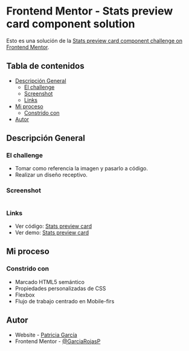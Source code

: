 # Frontend Mentor - Stats preview card component solution

Esto es una solución de la [Stats preview card component challenge on Frontend Mentor](https://www.frontendmentor.io/challenges/stats-preview-card-component-8JqbgoU62).

## Tabla de contenidos

- [Descripción General](#descripción-general)
  - [El challenge](#el-challenge)
  - [Screenshot](#screenshot)
  - [Links](#links)
- [Mi proceso](#my-proceso)
  - [Constrido con](#constrido-con)
- [Autor](#autor)

## Descripción General

### El challenge

- Tomar como referencia la imagen y pasarlo a código.
- Realizar un diseño receptivo.

### Screenshot

![]()

### Links

- Ver código: [Stats preview card]()
- Ver demo: [Stats preview card]()

## Mi proceso

### Constrido con

- Marcado HTML5 semántico
- Propiedades personalizadas de CSS
- Flexbox
- Flujo de trabajo centrado en Mobile-firs

## Autor

- Website - [Patricia García](https://patricia-garcia.vercel.app/)
- Frontend Mentor - [@GarciaRojasP](https://www.frontendmentor.io/profile/GarciaRojasP)
